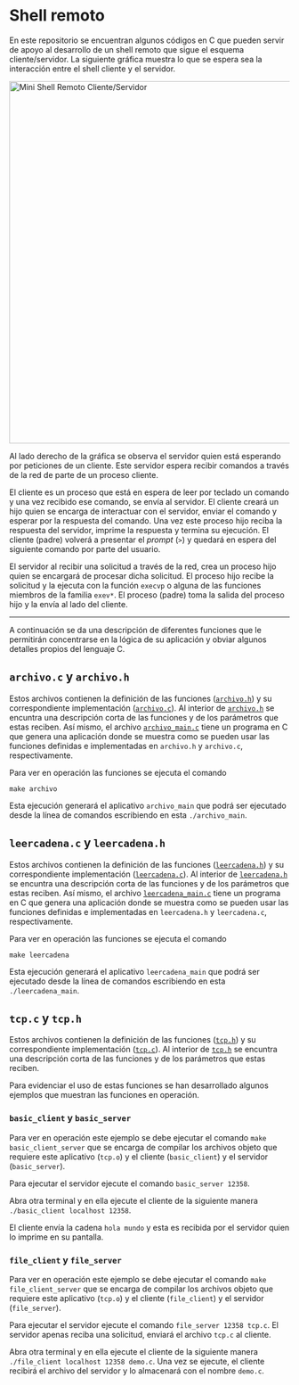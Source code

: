 # Shell remoto

En este repositorio se encuentran algunos códigos en C que pueden servir de apoyo al desarrollo de un shell remoto que sigue el esquema cliente/servidor. 
La siguiente gráfica muestra lo que se espera sea la interacción entre el shell cliente y el servidor. 

<img src="figures/MiniShellRemoto.png" alt="Mini Shell Remoto Cliente/Servidor" width="650"/>

Al lado derecho de la gráfica se observa el servidor quien está esperando por peticiones de un cliente.
Este servidor espera recibir comandos a través de la red de parte de un proceso cliente.

El cliente es un proceso que está en espera de leer por teclado un comando y una vez recibido ese comando, se envía al servidor.
El cliente creará un hijo quien se encarga de interactuar con el servidor, enviar el comando y esperar por la respuesta del comando.
Una vez este proceso hijo reciba la respuesta del servidor, imprime la respuesta y termina su ejecución.
El cliente (padre) volverá a presentar el *prompt* (`>`) y quedará en espera del siguiente comando por parte del usuario.

El servidor al recibir una solicitud a través de la red, crea un proceso hijo quien se encargará de procesar dicha solicitud. 
El proceso hijo recibe la solicitud y la ejecuta con la función `execvp` o alguna de las funciones miembros de la familia `exev*`.
El proceso (padre) toma la salida del proceso hijo y la envía al lado del cliente.

---

A continuación se da una descripción de diferentes funciones que le permitirán concentrarse en la lógica de su aplicación y obviar algunos detalles propios del lenguaje C.

## `archivo.c` y `archivo.h`

Estos archivos contienen la definición de las funciones ([`archivo.h`](archivo.h)) y su correspondiente implementación ([`archivo.c`](archivo.c)).
Al interior de [`archivo.h`](archivo.h) se encuntra una descripción corta de las funciones y de los parámetros que estas reciben. 
Así mismo, el archivo [`archivo_main.c`](archivo_main.c) tiene un programa en C que genera una aplicación donde se muestra como se pueden usar las funciones definidas e implementadas en `archivo.h` y `archivo.c`, respectivamente.

Para ver en operación las funciones se ejecuta el comando

```
make archivo
```

Esta ejecución generará el aplicativo `archivo_main` que podrá ser ejecutado desde la línea de comandos escribiendo en esta `./archivo_main`.

## `leercadena.c` y `leercadena.h`

Estos archivos contienen la definición de las funciones ([`leercadena.h`](leercadena.h)) y su correspondiente implementación ([`leercadena.c`](leercadena.c)).
Al interior de [`leercadena.h`](leercadena.h) se encuntra una descripción corta de las funciones y de los parámetros que estas reciben. 
Así mismo, el archivo [`leercadena_main.c`](leercadena_main.c) tiene un programa en C que genera una aplicación donde se muestra como se pueden usar las funciones definidas e implementadas en `leercadena.h` y `leercadena.c`, respectivamente.

Para ver en operación las funciones se ejecuta el comando

```
make leercadena
```

Esta ejecución generará el aplicativo `leercadena_main` que podrá ser ejecutado desde la línea de comandos escribiendo en esta `./leercadena_main`.


## `tcp.c` y `tcp.h`

Estos archivos contienen la definición de las funciones ([`tcp.h`](tcp.h)) y su correspondiente implementación ([`tcp.c`](tcp.c)).
Al interior de [`tcp.h`](tcp.h) se encuntra una descripción corta de las funciones y de los parámetros que estas reciben. 

Para evidenciar el uso de estas funciones se han desarrollado algunos ejemplos que muestran las funciones en operación.

### `basic_client` y `basic_server` 

Para ver en operación este ejemplo se debe ejecutar el comando `make basic_client_server` que se encarga de compilar los archivos objeto que requiere este aplicativo (`tcp.o`) y el cliente (`basic_client`) y el servidor (`basic_server`). 

Para ejecutar el servidor ejecute el comando `basic_server 12358`. 

Abra otra terminal y en ella ejecute el cliente de la siguiente manera `./basic_client localhost 12358`.

El cliente envía la cadena `hola mundo` y esta es recibida por el servidor quien lo imprime en su pantalla.

### `file_client` y `file_server` 

Para ver en operación este ejemplo se debe ejecutar el comando `make file_client_server` que se encarga de compilar los archivos objeto que requiere este aplicativo (`tcp.o`) y el cliente (`file_client`) y el servidor (`file_server`). 

Para ejecutar el servidor ejecute el comando `file_server 12358 tcp.c`. 
El servidor apenas reciba una solicitud, enviará el archivo `tcp.c` al cliente.

Abra otra terminal y en ella ejecute el cliente de la siguiente manera `./file_client localhost 12358 demo.c`.
Una vez se ejecute, el cliente recibirá el archivo del servidor y lo almacenará con el nombre `demo.c`.

<!--
## Elementos que quedan pendientes

* Manejar los errores que se puedan presentar a la hora de ejecutar un comando al lado del servidor. El cliente debe ver ese error.

* Se debe implementar el cambio de directorio emitido desde el cliente y este se vea reflejado en el servidor. Es decir, que se posibilite el cambio de directorio.

* Brindar soporte para la ejecución de comandos compuestos y unidos por el *pipe* (`|`).

* Brindar soporte para la redirección de la salida de la ejecución de un comando. Esta redirección deberá residir al lado del cliente. Quizá se requiera un preprocesamiento del lado del cliente de modo que se haga conciencia que la salida no irá a pantalla sino a un archivo.
-->


